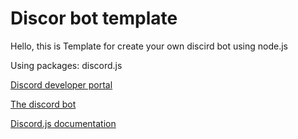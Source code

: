# Discor bot template

Hello, this is Template for create your own discird bot  using node.js

Using packages: discord.js

[Discord developer portal](https://discordapp.com/developers/)

[The discord bot](https://discordapp.com/api/oauth2/authorize?client_id=699148743076741181&permissions=8&scope=bot)

[Discord.js documentation](https://discord.js.org)
